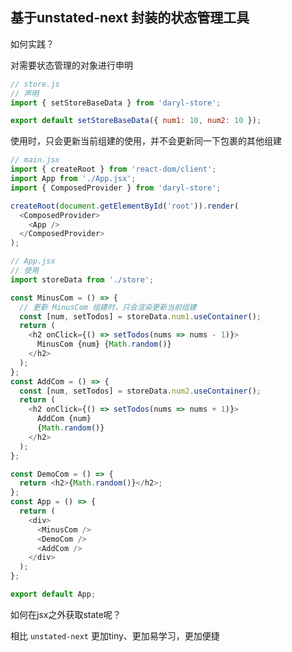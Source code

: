## 基于unstated-next 封装的状态管理工具

如何实践？

对需要状态管理的对象进行申明
```js
// store.js
// 声明
import { setStoreBaseData } from 'daryl-store';

export default setStoreBaseData({ num1: 10, num2: 10 });
```

使用时，只会更新当前组建的使用，并不会更新同一<ComposedProvider/>下包裹的其他组建

```js
// main.jsx
import { createRoot } from 'react-dom/client';
import App from './App.jsx';
import { ComposedProvider } from 'daryl-store';

createRoot(document.getElementById('root')).render(
  <ComposedProvider>
    <App />
  </ComposedProvider>
);
```

```js
// App.jsx
// 使用
import storeData from './store';

const MinusCom = () => {
  // 更新 MinusCom 组建时，只会渲染更新当前组建
  const [num, setTodos] = storeData.num1.useContainer();
  return (
    <h2 onClick={() => setTodos(nums => nums - 1)}>
      MinusCom {num} {Math.random()}
    </h2>
  );
};
const AddCom = () => {
  const [num, setTodos] = storeData.num2.useContainer();
  return (
    <h2 onClick={() => setTodos(nums => nums + 1)}>
      AddCom {num}
      {Math.random()}
    </h2>
  );
};

const DemoCom = () => {
  return <h2>{Math.random()}</h2>;
};
const App = () => {
  return (
    <div>
      <MinusCom />
      <DemoCom />
      <AddCom />
    </div>
  );
};

export default App;
```
如何在jsx之外获取state呢？


相比 `unstated-next` 更加tiny、更加易学习，更加便捷
